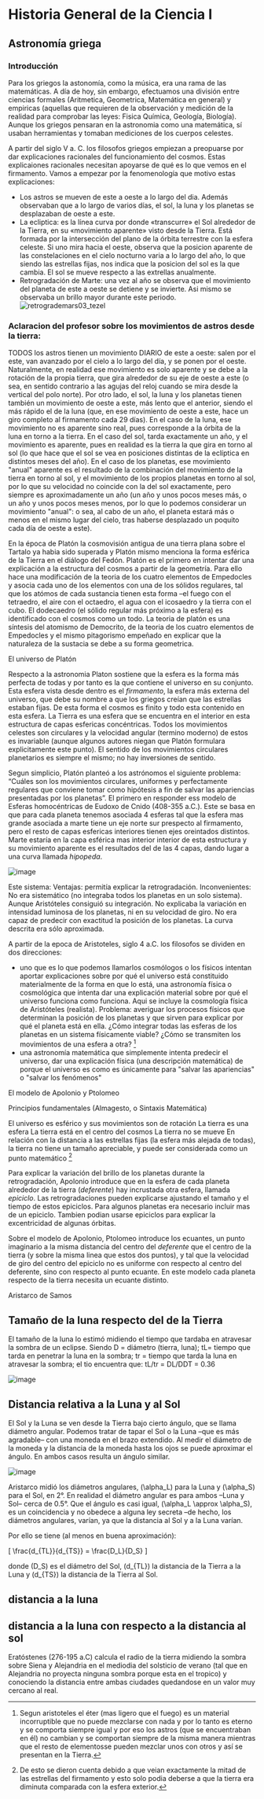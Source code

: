 # Historia General de la Ciencia I
## Astronomía griega
### Introducción

Para los griegos la astonomía, como la música, era una rama de las matemáticas. A día de hoy, sin embargo, efectuamos una división entre ciencias formales (Aritmetica, Geometrica, Matemática en general) y empiricas (aquellas que requieren de la observación y medición de la realidad para comprobar las leyes: Fisica Química, Geología, Biología). Aunque los griegos pensaran en la astronomia como una matemática, sí usaban herramientas y tomaban mediciones de los cuerpos celestes.

A partir del siglo V a. C. los filosofos griegos empiezan a preopuarse por dar explicaciones racionales del funcionamiento del cosmos. Estas explicaiones racionales necesitan apoyarse de qué es lo que vemos en el firmamento. Vamos a empezar por la fenomenología que motivo estas explicaciones:
* Los astros se mueven de este a oeste a lo largo del dia. Además observaban que a lo largo de varios días, el sol, la luna y los planetas se desplazaban de oeste a este.
* La ecliptica: es la línea curva por donde «transcurre» el Sol alrededor de la Tierra, en su «movimiento aparente» visto desde la Tierra. Está formada por la intersección del plano de la órbita terrestre con la esfera celeste. Si uno mira hacia el oeste, observa que la posicion aparente de las constelaciones en el cielo nocturno varia a lo largo del año, lo que siendo las estrellas fijas, nos indica que la posicion del sol es la que cambia. El sol se mueve respecto a las extrellas anualmente. 
* Retrogradación de Marte: una vez al año se observa que el movimiento del planeta de este a oeste se detiene y se invierte. Asi mismo se observaba un brillo mayor durante este periodo.
  ![retrogrademars03_tezel](https://github.com/edugrinan/philosophy/assets/118669606/2669731d-d942-4a55-bf04-f3f92134e50f)

### Aclaracion del profesor sobre los movimientos de astros desde la tierra: 
TODOS los astros tienen un movimiento DIARIO de este a oeste: salen por el este, van avanzado por el cielo a lo largo del día, y se ponen por el oeste. Naturalmente, en realidad ese movimiento es solo aparente y se debe a la rotación de la propia tierra, que gira alrededor de su eje de oeste a este (o sea, en sentido contrario a las agujas del reloj cuando se mira desde la vertical del polo norte).
Por otro lado, el sol, la luna y los planetas tienen también un movimiento de oeste a este, más lento que el anterior, siendo el más rápido el de la luna (que, en ese movimiento de oeste a este, hace un giro completo al firmamento cada 29 días). En el caso de la luna, ese movimiento no es aparente sino real, pues corresponde a la órbita de la luna en torno a la tierra.  En el caso del sol, tarda exactamente un año, y el movimiento es aparente, pues en realidad es la tierra la que gira en torno al sol (lo que hace que el sol se vea en posiciones distintas de la eclíptica en distintos meses del año). En el caso de los planetas, ese movimiento "anual" aparente es el resultado de la combinación del movimiento de la tierra en torno al sol, y el movimiento de los propios planetas en torno al sol, por lo que su velocidad no coincide con la del sol exactamente, pero siempre es aproximadamente un año (un año y unos pocos meses más, o un año y unos pocos meses menos, por lo que lo podemos considerar un movimiento "anual": o sea, al cabo de un año, el planeta estará más o menos en el mismo lugar del cielo, tras haberse desplazado un poquito cada día de oeste a este).

En la época de Platón la cosmovisión antigua de una tierra plana sobre el Tartalo ya habia sido superada y Platón mismo menciona la forma esférica de la Tierra en el diálogo del Fedón. Platón es el primero en intentar dar una explicación a la estructura del cosmos a partir de la geometría. Para ello hace una modificación de la teoria de los cuatro elementos de Empedocles y asocia cada uno de los elementos con una de los sólidos regulares, tal que los atómos de cada sustancia tienen esta forma  –el fuego con el tetraedro, el aire con el octaedro, el agua con el icosaedro y la tierra con el cubo. El dodecaedro (el sólido regular más próximo a la esfera) es identificado con el cosmos como un todo. La teoria de platón es una síntesis del atomismo de Democrito, de la teoria de los cuatro elementos de Empedocles y el mismo pitagorismo empeñado en explicar que la naturaleza de la sustacia se debe a su forma geometrica.

El universo de Platón

Respecto a la astronomia Platon sostiene que la esfera es la forma más perfecta de todas y por tanto es la que contiene el universo en su conjunto. Esta esfera vista desde dentro es el _firmamento_, la esfera más externa del universo, que debe su nombre a que los griegos creían que las estrellas estaban fijas. De esta forma el cosmos es finito y todo esta contenido en esta esfera. La Tierra es una esfera que se encuentra en el interior en esta estructura de capas esfericas concéntricas. Todos los movimientos celestes son circulares y la velocidad angular (termino moderno) de estos es invariable (aunque algunos autores niegan que Platón formulara explicitamente este punto). El sentido de los movimientos circulares planetarios es siempre el mismo; no hay inversiones de sentido.

Segun simplicio, Platón planteó a los astrónomos el siguiente problema: “Cuáles son los movimientos circulares, uniformes y perfectamente regulares que conviene tomar como hipótesis a fin de salvar las apariencias presentadas por los planetas”. El primero en responder ess modelo de Esferas homocéntricas de Eudoxo de Cnido (408-355 a.C.). Este se basa en que para cada planeta tenemos asociada 4 esferas tal que la esfera mas grande asociada a marte tiene un eje norte sur prespecto al firmamento, pero el resto de capas esfericas interiores tienen ejes oreintados distintos. Marte estaría en la capa esférica mas interior interior de esta estructura y su movimiento aparente es el resultados del de las 4  capas, dando lugar a una curva llamada _hipopeda_. 

![image](https://github.com/edugrinan/philosophy/assets/118669606/3019ebb9-b494-4388-b454-c6175d4e1504)

Este sistema: Ventajas: 
permitía explicar la retrogradación.
Inconvenientes:
No era sistemático (no integraba todos los planetas en un solo sistema). Aunque Aristóteles consiguió su integración.
No explicaba la variación en intensidad luminosa de los planetas, ni en su velocidad de giro.
No era capaz de predecir con exactitud la posición de los planetas. La curva descrita era sólo aproximada.

A partir de la epoca de Aristoteles, siglo 4 a.C. los filosofos se dividen en dos direcciones: 
* uno que es lo que podemos llamarlos cosmólogos o los físicos intentan aportar explicaciones sobre por qué el universo está constituido materialmente de la forma en que lo está, una astronomía física o cosmológica que intenta dar una explicación material sobre por qué el universo funciona como funciona. Aqui se incluye la cosmología física de Aristóteles (realista). Problema: averiguar los procesos físicos que determinan la posición de los planetas y que sirven para explicar por qué el planeta está en ella. ¿Cómo integrar todas las esferas de los planetas en un sistema físicamente viable? ¿Cómo se transmiten los movimientos de una esfera a otra? [^1]
* una astronomía matemática que simplemente intenta predecir el universo, dar una explicación física (una descripción matemática) de porque el universo es como es únicamente para "salvar las apariencias" o "salvar los fenómenos"

[^1]: Segun aristoteles el éter (mas ligero que el fuego) es un material incorruptible que no puede mezclarse con nada y por lo tanto es eterno y se comporta siempre igual y por eso los astros (que se encuentraban en él) no cambian y se comportan siempre de la misma manera mientras que el resto de elementosse pueden mezclar unos con otros y así se presentan en la Tierra.


El modelo de Apolonio y Ptolomeo

Principios fundamentales (Almagesto, o Sintaxis Matemática)

El universo es esférico y sus movimientos son de rotación
La tierra es una esfera 
La tierra está en el centro del cosmos
La tierra no se mueve
En relación con la distancia a las estrellas fijas (la esfera más alejada de todas), la tierra no tiene un tamaño apreciable, y puede ser considerada como un punto matemático [^2]

[^2]: De esto se dieron cuenta debido a que veian exactamente la mitad de las estrellas del firmamento y esto solo podia deberse a que la tierra era diminuta comparada con la esfera exterior.

Para explicar la variación del brillo de los planetas durante la retrogradación, Apolonio introduce que en la esfera de cada planeta alrededor de la tierra (_deferente_) hay incrustada otra esfera, llamada _epiciclo_. Las retrogradaciones pueden explicarse ajustando el tamaño y el tiempo de estos epiciclos. Para algunos planetas era necesario incluir mas de un epiciclo. Tambien podian usarse epiciclos para explicar la excentricidad de algunas órbitas.

Sobre el modelo de Apolonio, Ptolomeo introduce los ecuantes, un punto imaginario a la misma distancia del centro del _deferente_ que el centro de la tierra (y sobre la misma linea que estos dos puntos), y tal que la velocidad de giro del centro del epiciclo no es uniforme con respecto al centro del deferente, sino con respecto al punto ecuante. En este modelo cada planeta respecto de la tierra necesita un ecuante distinto.

Aristarco de Samos

## Tamaño de la luna respecto del de la Tierra

El tamaño de la luna lo estimó midiendo el tiempo que tardaba en atravesar la sombra de un eclipse. Siendo D = diámetro (tierra, luna); tL= tiempo que tarda en penetrar la luna en la sombra; tr = tiempo que tarda la luna en atravesar la sombra; el tio encuentra que: tL/tr = DL/DDT = 0.36

![image](https://github.com/edugrinan/philosophy/assets/118669606/d2aae00b-8c2f-439b-bec5-59d6c18336cd)


## Distancia relativa a la Luna y al Sol

El Sol y la Luna se ven desde la Tierra bajo cierto ángulo, que se llama diámetro angular. Podemos tratar de tapar el Sol o la Luna –que es más agradable– con una moneda en el brazo extendido. Al medir el diámetro de la moneda y la distancia de la moneda hasta los ojos se puede aproximar el ángulo. En ambos casos resulta un ángulo similar.

![image](https://github.com/edugrinan/philosophy/assets/118669606/bfc11ec9-9b5a-4a0c-b905-69a17e34c3de)

Aristarco midió los diámetros angulares, \(\alpha_L\) para la Luna y \(\alpha_S\) para el Sol, en 2°. En realidad el diámetro angular es para ambos –Luna y Sol– cerca de 0.5°. Que el ángulo es casi igual, \(\alpha_L \approx \alpha_S\), es un coincidencia y no obedece a alguna ley secreta –de hecho, los diámetros angulares, varían, ya que la distancia al Sol y a la Luna varían.

Por ello se tiene (al menos en buena aproximación):

\[ \frac{d_{TL}}{d_{TS}} = \frac{D_L}{D_S} \]

donde \(D_S\) es el diámetro del Sol, \(d_{TL}\) la distancia de la Tierra a la Luna y \(d_{TS}\) la distancia de la Tierra al Sol.

## distancia a la luna

## distancia a la luna con respecto a la distancia al sol

Eratóstenes (276-195 a.C) calcula el radio de la tierra midiendo la sombra sobre Siena y Alejandria en el mediodia del solsticio de verano (tal que en Alejandria no proyecta ninguna sombra porque esta en el tropico) y conociendo la distancia entre ambas ciudades quedandose en un valor muy cercano al real.




